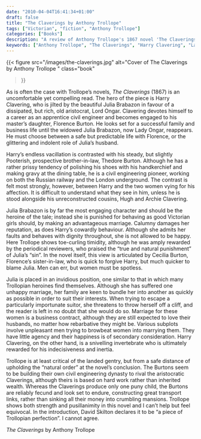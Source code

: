 ```yaml
---
date: "2010-04-04T16:41:34+01:00"
draft: false
title: "The Claverings by Anthony Trollope"
tags: ["Victorian", "fiction", "Anthony Trollope"]
categories: ["Books"]
description: "A review of Anthony Trollope's 1867 novel 'The Claverings,' following Harry Clavering's choice between steady Florence Burton and alluring widow Lady Ongar. Discover Trollope's uncomfortable portrayal of male indecision and the punishment of fallen women."
keywords: ["Anthony Trollope", "The Claverings", "Harry Clavering", "Lady Ongar", "Florence Burton", "civil engineering", "fallen woman", "Victorian morality", "sexual double standard"]
---
```


{{< figure
  src="/images/the-claverings.jpg"
  alt="Cover of The Claverings by Anthony Trollope "
  class="book"
>}}

As is often the case with Trollope’s novels, _The Claverings_ (1867) is an uncomfortable yet compelling read.  The hero of the piece is Harry Clavering, who is jilted by the beautiful Julia Brabazon in favour of a dissipated, but rich, old aristocrat, Lord Ongar. Clavering devotes himself to a career as an apprentice civil engineer and becomes engaged to his master’s daughter, Florence Burton. He looks set for a successful family and business life until the widowed Julia Brabazon, now Lady Ongar, reappears.  He must choose between a safe but predictable life with Florence, or the glittering and indolent role of Julia’s husband.

Harry’s endless vacillation is contrasted with his steady, but slightly Pooterish, prospective brother-in-law, Thedore Burton. Although he has a rather prissy tendency of polishing his shoes with his handkerchief and making gravy at the dining table, he is a civil engineering pioneer, working on both the Russian railway and the London underground. The contrast is felt most strongly, however, between Harry and the two women vying for his affection. It is difficult to understand what they see in him, unless he is stood alongside his unreconstructed cousins, Hugh and Archie Clavering. 

Julia Brabazon is by far the most engaging character and should be the heroine of the tale; instead she is punished for behaving as good Victorian girls should, by making an advantageous marriage. Calumny damages her reputation, as does Harry’s cowardly behaviour. Although she admits her faults and behaves with dignity throughout, she is not allowed to be happy. Here Trollope shows toe-curling timidity, although he was amply rewarded by the periodical reviewers, who praised the “true and natural punishment” of Julia’s “sin”. In the novel itself, this view is articulated by Cecilia Burton, Florence’s sister-in-law, who is quick to forgive Harry, but much quicker to blame Julia.  Men can err, but women must be spotless.

Julia is placed in an invidious position, one similar to that in which many Trollopian heroines find themselves. Although she has suffered one unhappy marriage, her family are keen to bundle her into another as quickly as possible in order to suit their interests. When trying to escape a particularly importunate suitor, she threatens to throw herself off a cliff, and the reader is left in no doubt that she would do so.  Marriage for these women is a business contract, although they are still expected to love their husbands, no matter how rebarbative they might be. Various subplots involve unpleasant men trying to browbeat women into marrying them. They have little agency and their happiness is of secondary consideration. Harry Clavering, on the other hand, is a snivelling invertebrate who is ultimately rewarded for his indecisiveness and inertia.

Trollope is at least critical of the landed gentry, but from a safe distance of upholding the “natural order” at the novel’s conclusion. The Burtons seem to be building their own civil engineering dynasty to rival the aristocratic Claverings, although theirs is based on hard work rather than inherited wealth.  Whereas the Claverings produce only one puny child, the Burtons are reliably fecund and look set to endure, constructing great transport links, rather than sinking all their money into crumbling mansions. Trollope shows both strength and pusillanimity in this novel and I can’t help but feel equivocal. In the introduction, David Skilton declares it to be “a piece of Trollopian perfection”. I cannot agree.

_The Claverings_ by Anthony Trollope
